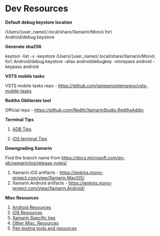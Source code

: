 
# Dev Resources

**Default debug keystore location**

/Users/{user_name}/.local/share/Xamarin/Mono\ for\ Android/debug.keystore

**Generate sha256**

keytool -list -v -keystore /Users/{user_name}/.local/share/Xamarin/Mono\ for\ Android/debug.keystore -alias androiddebugkey -storepass android -keypass android

**VSTS mobile tasks**

VSTS mobile tasks repo - <https://github.com/jamesmontemagno/vsts-mobile-tasks>

**Redths Obliterate tool**

Official repo - <https://github.com/Redth/XamarinStudio.RedthsAddin>

**Terminal Tips**

1. [ADB Tips](AdbTips.md)

2. [iOS terminal Tips](iOSTips.md)

**Downgrading Xamarin**

Find the branch name from <https://docs.microsoft.com/en-gb/xamarin/ios/release-notes/>
1. Xamarin.iOS artifacts - <https://jenkins.mono-project.com/view/Xamarin.MaciOS/>
2. Xamarin.Android artifacts - <https://jenkins.mono-project.com/view/Xamarin.Android/>

**Misc Resources**
1. [Android Resources](AndroidTuts.md)
1. [iOS Resources](iOsTuts.md)
1. [Xamarin Specific tips](CrossPlatform.md)
1. [Other Misc. Resources](OtherTuts.md)
1. [Pen testing tools and resources](PenTest.md)
